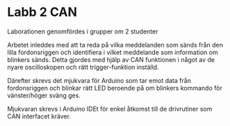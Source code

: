# Labb 2 CAN

Laborationen genomfördes i grupper om 2 studenter

Arbetet inleddes med att ta reda på vilka meddelanden som sänds från den lilla fordonsriggen och identifiera i vilket meddelande som information om blinkers sänds. Detta gjordes med hjälp av CAN funktionen i något av de nyare oscilloskopen och rätt trigger-funktion inställd.

Därefter skrevs det mjukvara för Arduino som tar emot data från fordonsriggen och blinkar rätt LED beroende på om blinkers kommando för vänster/höger sväng ges.

Mjukvaran skrevs i Arduino IDEt för enkel åtkomst till de drivrutiner som CAN interfacet kräver.


